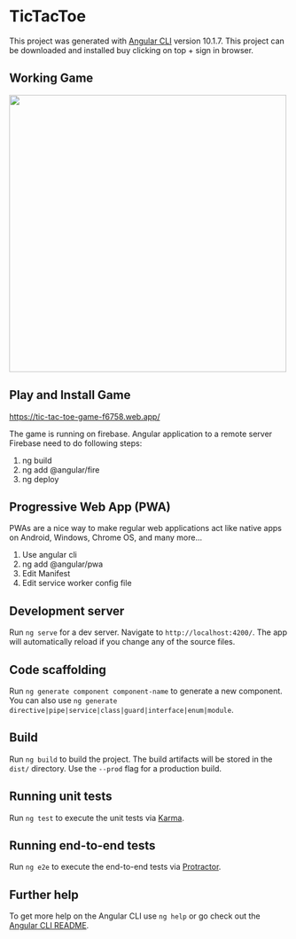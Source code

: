 # TicTacToe

This project was generated with [Angular CLI](https://github.com/angular/angular-cli) version 10.1.7. This project can be downloaded and installed buy clicking on top + sign in browser. 

## Working Game

<img src="https://media.giphy.com/media/71rQ7GSHroBQwsSVMu/giphy.gif" width="500">

## Play and Install Game

https://tic-tac-toe-game-f6758.web.app/

The game is running on firebase. Angular application to a remote server Firebase need to do following steps:
1) ng build
2) ng add @angular/fire
3) ng deploy

## Progressive Web App (PWA)

PWAs are a nice way to make regular web applications act like native apps on Android, Windows, Chrome OS, and many more...

1) Use angular cli
2) ng add @angular/pwa
3) Edit Manifest
4) Edit service worker config file


## Development server

Run `ng serve` for a dev server. Navigate to `http://localhost:4200/`. The app will automatically reload if you change any of the source files.

## Code scaffolding

Run `ng generate component component-name` to generate a new component. You can also use `ng generate directive|pipe|service|class|guard|interface|enum|module`.

## Build

Run `ng build` to build the project. The build artifacts will be stored in the `dist/` directory. Use the `--prod` flag for a production build.

## Running unit tests

Run `ng test` to execute the unit tests via [Karma](https://karma-runner.github.io).

## Running end-to-end tests

Run `ng e2e` to execute the end-to-end tests via [Protractor](http://www.protractortest.org/).

## Further help

To get more help on the Angular CLI use `ng help` or go check out the [Angular CLI README](https://github.com/angular/angular-cli/blob/master/README.md).
